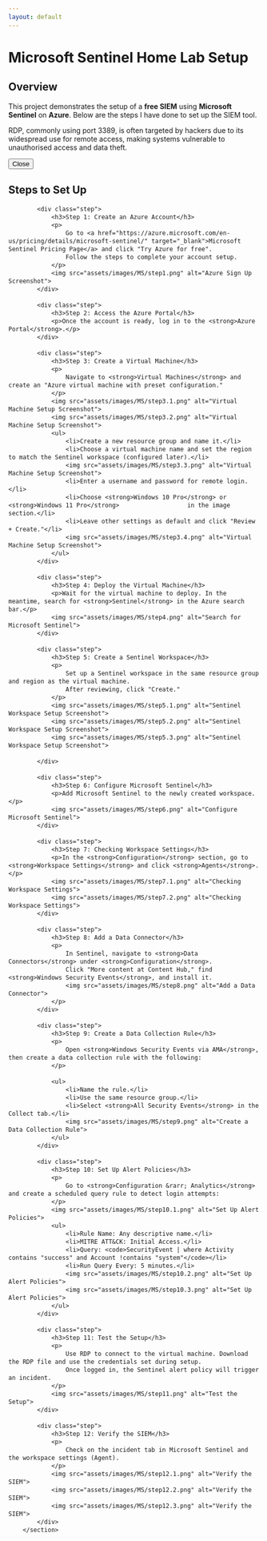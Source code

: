```yaml
---
layout: default
---
```


# Microsoft Sentinel Home Lab Setup 

<section class="overview">
            <h2>Overview</h2>
            <p>This project demonstrates the setup of a <b>free SIEM</b> using <b>Microsoft Sentinel</b> on <b>Azure</b>. Below are the steps I have done to set up the SIEM tool.</p>
        </section>
		
<div id="floating-bubble">
    <div id="bubble-content">
        <p>RDP, commonly using port 3389, is often targeted by hackers due to its widespread use for remote access, making systems vulnerable to unauthorised access and data theft.</p>
        <button id="close-bubble">Close</button>
    </div>
</div>
<button id="reopen-bubble" style="display: none;">Knowledge Base</button>


		
<section class="steps">
            <h2>Steps to Set Up</h2>
            
            <div class="step">
                <h3>Step 1: Create an Azure Account</h3>
                <p>
                    Go to <a href="https://azure.microsoft.com/en-us/pricing/details/microsoft-sentinel/" target="_blank">Microsoft Sentinel Pricing Page</a> and click "Try Azure for free". 
                    Follow the steps to complete your account setup.
                </p>
                <img src="assets/images/MS/step1.png" alt="Azure Sign Up Screenshot">
            </div>
            
            <div class="step">
                <h3>Step 2: Access the Azure Portal</h3>
                <p>Once the account is ready, log in to the <strong>Azure Portal</strong>.</p>
            </div>

            <div class="step">
                <h3>Step 3: Create a Virtual Machine</h3>
                <p>
                    Navigate to <strong>Virtual Machines</strong> and create an "Azure virtual machine with preset configuration."
                </p>
				<img src="assets/images/MS/step3.1.png" alt="Virtual Machine Setup Screenshot">
				<img src="assets/images/MS/step3.2.png" alt="Virtual Machine Setup Screenshot">
                <ul>
                    <li>Create a new resource group and name it.</li>
                    <li>Choose a virtual machine name and set the region to match the Sentinel workspace (configured later).</li>
                    <img src="assets/images/MS/step3.3.png" alt="Virtual Machine Setup Screenshot">
					<li>Enter a username and password for remote login.</li>
                    <li>Choose <strong>Windows 10 Pro</strong> or <strong>Windows 11 Pro</strong>					in the image section.</li>
                    <li>Leave other settings as default and click "Review + Create."</li>
					<img src="assets/images/MS/step3.4.png" alt="Virtual Machine Setup Screenshot">
                </ul>
            </div>
            
            <div class="step">
                <h3>Step 4: Deploy the Virtual Machine</h3>
                <p>Wait for the virtual machine to deploy. In the meantime, search for <strong>Sentinel</strong> in the Azure search bar.</p>
				<img src="assets/images/MS/step4.png" alt="Search for Microsoft Sentinel">
			</div>
            
            <div class="step">
                <h3>Step 5: Create a Sentinel Workspace</h3>
                <p>
                    Set up a Sentinel workspace in the same resource group and region as the virtual machine.
                    After reviewing, click "Create."
                </p>
                <img src="assets/images/MS/step5.1.png" alt="Sentinel Workspace Setup Screenshot">
				<img src="assets/images/MS/step5.2.png" alt="Sentinel Workspace Setup Screenshot">
				<img src="assets/images/MS/step5.3.png" alt="Sentinel Workspace Setup Screenshot">
				
            </div>
            
            <div class="step">
                <h3>Step 6: Configure Microsoft Sentinel</h3>
                <p>Add Microsoft Sentinel to the newly created workspace.</p>
				<img src="assets/images/MS/step6.png" alt="Configure Microsoft Sentinel">
            </div>
            
            <div class="step">
                <h3>Step 7: Checking Workspace Settings</h3>
                <p>In the <strong>Configuration</strong> section, go to <strong>Workspace Settings</strong> and click <strong>Agents</strong>.</p>
				<img src="assets/images/MS/step7.1.png" alt="Checking Workspace Settings">
				<img src="assets/images/MS/step7.2.png" alt="Checking Workspace Settings">
			</div>
            
            <div class="step">
                <h3>Step 8: Add a Data Connector</h3>
                <p>
                    In Sentinel, navigate to <strong>Data Connectors</strong> under <strong>Configuration</strong>. 
                    Click "More content at Content Hub," find <strong>Windows Security Events</strong>, and install it.
					<img src="assets/images/MS/step8.png" alt="Add a Data Connector">
                </p>
            </div>
            
            <div class="step">
                <h3>Step 9: Create a Data Collection Rule</h3>
                <p>
                    Open <strong>Windows Security Events via AMA</strong>, then create a data collection rule with the following:
                </p>
				
                <ul>
                    <li>Name the rule.</li>
                    <li>Use the same resource group.</li>
                    <li>Select <strong>All Security Events</strong> in the Collect tab.</li>
					<img src="assets/images/MS/step9.png" alt="Create a Data Collection Rule">
                </ul>
            </div>
            
            <div class="step">
                <h3>Step 10: Set Up Alert Policies</h3>
                <p>
                    Go to <strong>Configuration &rarr; Analytics</strong> and create a scheduled query rule to detect login attempts:
                </p>
				<img src="assets/images/MS/step10.1.png" alt="Set Up Alert Policies">
                <ul>
                    <li>Rule Name: Any descriptive name.</li>
                    <li>MITRE ATT&CK: Initial Access.</li>
                    <li>Query: <code>SecurityEvent | where Activity contains "success" and Account !contains "system"</code></li>
                    <li>Run Query Every: 5 minutes.</li>
					<img src="assets/images/MS/step10.2.png" alt="Set Up Alert Policies">
					<img src="assets/images/MS/step10.3.png" alt="Set Up Alert Policies">
                </ul>
            </div>
            
            <div class="step">
                <h3>Step 11: Test the Setup</h3>
                <p>
                    Use RDP to connect to the virtual machine. Download the RDP file and use the credentials set during setup.
                    Once logged in, the Sentinel alert policy will trigger an incident.
                </p>
                <img src="assets/images/MS/step11.png" alt="Test the Setup">
            </div>
			
			<div class="step">
                <h3>Step 12: Verify the SIEM</h3>
                <p>
                    Check on the incident tab in Microsoft Sentinel and the workspace settings (Agent).
                </p>
                <img src="assets/images/MS/step12.1.png" alt="Verify the SIEM">
				<img src="assets/images/MS/step12.2.png" alt="Verify the SIEM">
				<img src="assets/images/MS/step12.3.png" alt="Verify the SIEM">
            </div>
        </section>


